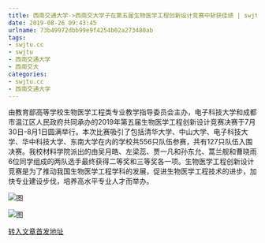 ```yaml
---
title: 西南交通大学->西南交大学子在第五届生物医学工程创新设计竞赛中斩获佳绩 | swjtu.cc
date: 2019-08-26 09:43:45
urlname: 73b49972dbb99e9f4254b02a273480ab
tags: 
- swjtu.cc
- swjtu
- 西南交通大学
- 西南交大
categories:
- swjtu.cc
- 西南交通大学
---
```



由教育部高等学校生物医学工程类专业教学指导委员会主办，电子科技大学和成都市温江区人民政府共同承办的2019年第五届生物医学工程创新设计竞赛决赛于7月30日-8月1日圆满举行。本次比赛吸引了包括清华大学、中山大学、电子科技大学、华中科技大学、东南大学在内的学校共556只队伍参赛，共有127只队伍入围决赛。我校材料学院派出的由吴月皓、左梁蕊、贾一凡和孙东允、蒿兰舰和曹晓雨6位同学组成的两队选手最终获得二等奖和三等奖各一项。生物医学工程创新设计竞赛是为了推动我国生物医学工程学科的发展，促进生物医学工程技术的进步，加快专业建设步伐，培养高水平专业人才而举办。



![图](https://news.swjtu.edu.cn/upload/201908/23/201908231714521502.jpg)

![图](https://news.swjtu.edu.cn/upload/201908/23/201908231718178150.jpg)

[转入文章首发地址](https://news.swjtu.edu.cn/shownews-18737.shtml)